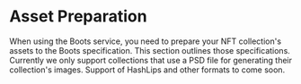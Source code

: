 # Asset Preparation

When using the Boots service, you need to prepare your NFT collection's assets to the Boots specification. This section outlines those specifications. Currently we only support collections that use a PSD file for generating their collection's images. Support of HashLips and other formats to come soon.
